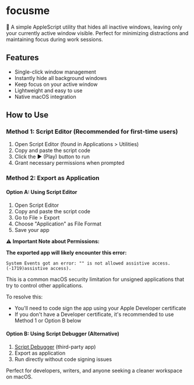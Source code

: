 # focusme

🎯 A simple AppleScript utility that hides all inactive windows, leaving only your currently active window visible. Perfect for minimizing distractions and maintaining focus during work sessions.

## Features
- Single-click window management
- Instantly hide all background windows
- Keep focus on your active window
- Lightweight and easy to use
- Native macOS integration

## How to Use

### Method 1: Script Editor (Recommended for first-time users)
1. Open Script Editor (found in Applications > Utilities)
2. Copy and paste the script code
3. Click the ▶️ (Play) button to run
4. Grant necessary permissions when prompted

### Method 2: Export as Application
#### Option A: Using Script Editor
1. Open Script Editor
2. Copy and paste the script code
3. Go to File > Export
4. Choose "Application" as File Format
5. Save your app
   
⚠️ **Important Note about Permissions:**

**The exported app will likely encounter this error:**
```
System Events got an error: "" is not allowed assistive access. (-1719)assistive access).
```

This is a common macOS security limitation for unsigned applications that try to control other applications.

To resolve this:
- You'll need to code sign the app using your Apple Developer certificate
- If you don't have a Developer certificate, it's recommended to use Method 1 or Option B below

#### Option B: Using Script Debugger (Alternative)
1. [Script Debugger](https://latenightsw.com/) (third-party app)
2. Export as application
3. Run directly without code signing issues

Perfect for developers, writers, and anyone seeking a cleaner workspace on macOS.
